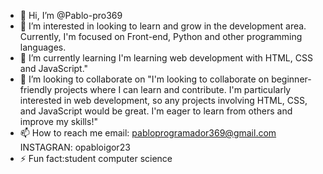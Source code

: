 - 👋 Hi, I’m @Pablo-pro369
- 👀 I’m interested in looking to learn and grow in the development area. Currently, I'm focused on Front-end, Python and other programming languages.
- 🌱 I’m currently learning I'm learning web development with HTML, CSS and JavaScript."
- 💞️ I’m looking to collaborate on "I'm looking to collaborate on beginner-friendly projects where I can learn and contribute. I'm particularly interested in web development, so any projects involving HTML, CSS, and JavaScript would be great. I'm eager to learn from others and improve my skills!"
- 📫 How to reach me email: pabloprogramador369@gmail.com  INSTAGRAN: opabloigor23
- ⚡ Fun fact:student computer science

<!---
Pablo-pro369/Pablo-pro369 is a ✨ special ✨ repository because its `README.md` (this file) appears on your GitHub profile.
You can click the Preview link to take a look at your changes.
--->

